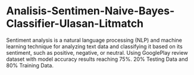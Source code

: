 # Analisis-Sentimen-Naive-Bayes-Classifier-Ulasan-Litmatch
Sentiment analysis is a natural language processing (NLP) and machine learning technique for analyzing text data and classifying it based on its sentiment, such as positive, negative, or neutral. Using GooglePlay review dataset with model accuracy results reaching 75%. 20% Testing Data and 80% Training Data.
